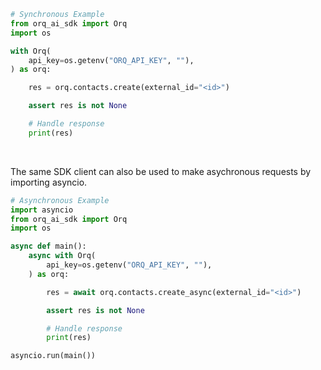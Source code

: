 <!-- Start SDK Example Usage [usage] -->
```python
# Synchronous Example
from orq_ai_sdk import Orq
import os

with Orq(
    api_key=os.getenv("ORQ_API_KEY", ""),
) as orq:

    res = orq.contacts.create(external_id="<id>")

    assert res is not None

    # Handle response
    print(res)
```

</br>

The same SDK client can also be used to make asychronous requests by importing asyncio.
```python
# Asynchronous Example
import asyncio
from orq_ai_sdk import Orq
import os

async def main():
    async with Orq(
        api_key=os.getenv("ORQ_API_KEY", ""),
    ) as orq:

        res = await orq.contacts.create_async(external_id="<id>")

        assert res is not None

        # Handle response
        print(res)

asyncio.run(main())
```
<!-- End SDK Example Usage [usage] -->